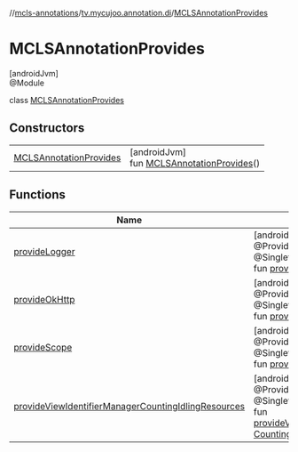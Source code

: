 //[mcls-annotations](../../../index.md)/[tv.mycujoo.annotation.di](../index.md)/[MCLSAnnotationProvides](index.md)

# MCLSAnnotationProvides

[androidJvm]\
@Module

class [MCLSAnnotationProvides](index.md)

## Constructors

| | |
|---|---|
| [MCLSAnnotationProvides](-m-c-l-s-annotation-provides.md) | [androidJvm]<br>fun [MCLSAnnotationProvides](-m-c-l-s-annotation-provides.md)() |

## Functions

| Name | Summary |
|---|---|
| [provideLogger](provide-logger.md) | [androidJvm]<br>@Provides<br>@Singleton<br>fun [provideLogger](provide-logger.md)(): [Logger](../../tv.mycujoo.annotation.manager/-logger/index.md) |
| [provideOkHttp](provide-ok-http.md) | [androidJvm]<br>@Provides<br>@Singleton<br>fun [provideOkHttp](provide-ok-http.md)(): OkHttpClient |
| [provideScope](provide-scope.md) | [androidJvm]<br>@Provides<br>@Singleton<br>fun [provideScope](provide-scope.md)(): CoroutineScope |
| [provideViewIdentifierManagerCountingIdlingResources](provide-view-identifier-manager-counting-idling-resources.md) | [androidJvm]<br>@Provides<br>@Singleton<br>fun [provideViewIdentifierManagerCountingIdlingResources](provide-view-identifier-manager-counting-idling-resources.md)(): [CountingIdlingResource](https://developer.android.com/reference/kotlin/androidx/test/espresso/idling/CountingIdlingResource.html) |

